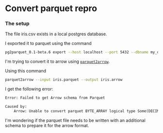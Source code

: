 Convert parquet repro
===

### The setup

The file iris.csv exists in a local postgres database. 

I exported it to parquet using the command

```sh
pg2parquet_0.1-beta.6 export --host localhost --port 5432 --dbname my_db --output-file iris.parquet -t iris
```

I'm trying to convert it to arrow using [`parquet2arrow`](https://github.com/alexkreidler/parquet2arrow).

Using this command

```sh
parquet2arrow --input iris.parquet --output iris.arrow
```

I get the following error:

```txt
Error: Failed to get Arrow schema from Parquet

Caused by:
    Arrow: Unable to convert parquet BYTE_ARRAY logical type Some(DECIMAL(DecimalType { scale: 18, precision: 38 })) or converted type DECIMAL
```

I'm wondering if the parquet file needs to be written with an additional schema to prepare it for the arrow format. 
